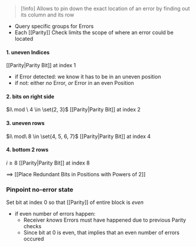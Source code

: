 > [!info] Allows to pin down the exact location of an error by finding out its column and its row


- Query specific groups for Errors
- Each [[Parity]] Check limits the scope of where an error could be located
#### 1. uneven Indices
[[Parity|Parity Bit]] at index $1$
- if Error detected: we know it has to be in an uneven position
- if not: either _no_ Error, _or_ Error in an even Position

#### 2. bits on right side
 $i\ mod \ 4 \in \set{2, 3}$ 
[[Parity|Parity Bit]] at index $2$

#### 3. uneven rows
$i\ mod\ 8 \in \set{4, 5, 6, 7}$
[[Parity|Parity Bit]] at index $4$

#### 4. bottom 2 rows
$i \geq 8$
[[Parity|Parity Bit]] at index $8$

==> [[Place Redundant Bits in Positions with Powers of 2]]

### Pinpoint no-error state
Set bit at index $0$ so that [[Parity]] of entire block is _even_
- if even number of errors happen:
	- Receiver _knows_ Errors must have happened due to previous Parity checks
	- Since bit at $0$ is even, that implies that an even number of errors occured

